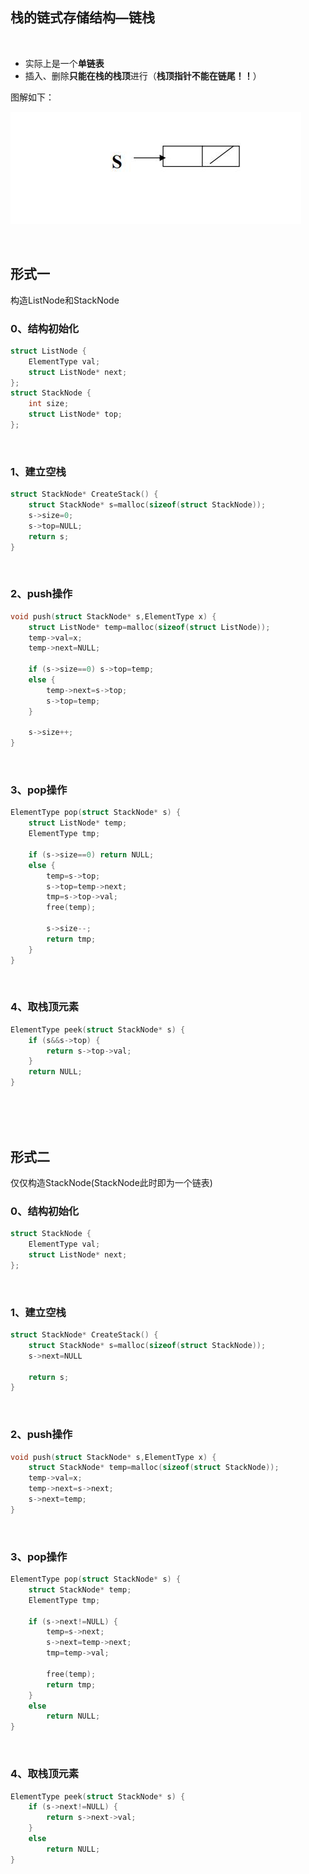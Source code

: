 ## 栈的链式存储结构—链栈
<br>

- 实际上是一个**单链表**
- 插入、删除**只能在栈的栈顶**进行（**栈顶指针不能在链尾！！**）

图解如下：

![](https://github.com/LUCY78765580/Day-Day-Leetcode/raw/master/screenshorts/stack004.jpg)

<br>

## 形式一
构造ListNode和StackNode
<br>

### 0、结构初始化
```c
struct ListNode {
    ElementType val;
    struct ListNode* next;
};
struct StackNode {
    int size;
    struct ListNode* top;
};
```
<br>

### 1、建立空栈
```c
struct StackNode* CreateStack() {
    struct StackNode* s=malloc(sizeof(struct StackNode));
    s->size=0;
    s->top=NULL;
    return s;
}
```
<br>

### 2、push操作
```c
void push(struct StackNode* s,ElementType x) {
    struct ListNode* temp=malloc(sizeof(struct ListNode));
    temp->val=x;
    temp->next=NULL;

    if (s->size==0) s->top=temp;
    else {
        temp->next=s->top;
        s->top=temp;
    }

    s->size++;
}
```
<br>

### 3、pop操作
```c
ElementType pop(struct StackNode* s) {
    struct ListNode* temp;
    ElementType tmp;

    if (s->size==0) return NULL;
    else {
        temp=s->top;
        s->top=temp->next;
        tmp=s->top->val;
        free(temp);

        s->size--;
        return tmp;
    }
}
```
<br>

### 4、取栈顶元素
```c
ElementType peek(struct StackNode* s) {
    if (s&&s->top) {
        return s->top->val;
    }
    return NULL;
}
```
<br>
<br>
<br>

## 形式二
仅仅构造StackNode(StackNode此时即为一个链表)
<br>

### 0、结构初始化
```c
struct StackNode {
    ElementType val;
    struct ListNode* next;
};
```
<br>

### 1、建立空栈
```c
struct StackNode* CreateStack() {
    struct StackNode* s=malloc(sizeof(struct StackNode));
    s->next=NULL

    return s;
}
```
<br>

### 2、push操作
```c
void push(struct StackNode* s,ElementType x) {
    struct StackNode* temp=malloc(sizeof(struct StackNode));
    temp->val=x;
    temp->next=s->next;
    s->next=temp;
}
```
<br>

### 3、pop操作
```c
ElementType pop(struct StackNode* s) {
    struct StackNode* temp;
    ElementType tmp;

    if (s->next!=NULL) {
        temp=s->next;
        s->next=temp->next;
        tmp=temp->val;

        free(temp);
        return tmp;
    }
    else
        return NULL;
}
```
<br>

### 4、取栈顶元素
```c
ElementType peek(struct StackNode* s) {
    if (s->next!=NULL) {
        return s->next->val;
    }
    else
        return NULL;
}
```




